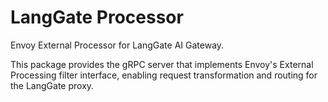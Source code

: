 # LangGate Processor

Envoy External Processor for LangGate AI Gateway.

This package provides the gRPC server that implements Envoy's External Processing filter interface, enabling request transformation and routing for the LangGate proxy.
